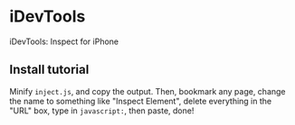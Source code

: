 # iDevTools
iDevTools: Inspect for iPhone

## Install tutorial

Minify `inject.js`, and copy the output. Then, bookmark any page, change the name to something like "Inspect Element", delete everything in the "URL" box, type in `javascript:`, then paste, done!
